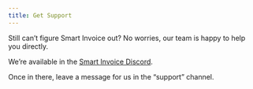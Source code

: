 ```yaml
---
title: Get Support
---
```


Still can’t figure Smart Invoice out? No worries, our team is happy to help you directly.

We’re available in the [Smart Invoice Discord](https://discord.gg/Rws3gEu8W7).

Once in there, leave a message for us in the “support” channel.
